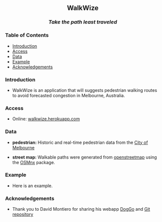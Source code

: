 <h2 align="center">WalkWize</h2>
<h3 align="center"><em>Take the path least traveled</em></h3>








### Table of Contents
- [Introduction](#introduction)
- [Access](#access)
- [Data](#data)
- [Example](#example)
- [Acknowledgements](#acknowledgements)


### Introduction
- WalkWize is an application that will suggests pedestrian walking routes to avoid forecasted congestion in Melbourne, Australia.


### Access
- Online: [walkwize.herokuapp.com](walkwize.herokuapp.com/)


### Data
- __pedestrian:__
Historic and real-time pedestrian data from the [City of Melbourne](http://www.pedestrian.melbourne.vic.gov.au/)

- __street map:__ Walkable paths were generated from [openstreetmap](https://www.openstreetmap.org/) using the [OSMnx](https://osmnx.readthedocs.io/) package.


### Example
- Here is an example.

### Acknowledgements

- Thank you to David Montiero for sharing his webapp [DogGo](https://dm-doggo.herokuapp.com) and [Git repository](https://github.com/davemonteiro/DogGo)
